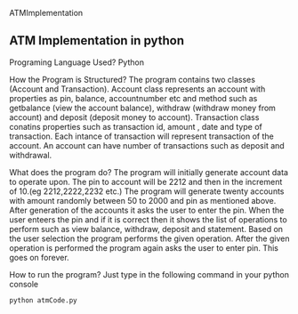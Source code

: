  ATMImplementation
## ATM Implementation in python

Programing Language Used?
 Python

How the Program is Structured?
 The program contains two classes (Account and Transaction). Account class represents an account with properties as pin, balance, accountnumber etc and method such as 
 getbalance (view the account balance), withdraw (withdraw money from account) and deposit (deposit money to account). Transaction class conatins properties such as 
 transaction id, amount , date and type of transaction. Each intance of transaction will represent transaction of the account. An account can have number of 
 transactions such as deposit and withdrawal.

What does the program do?
 The program will initially generate account data to operate upon. The pin to account will be 2212 and then in the increment of 10.(eg 2212,2222,2232 etc.)
 The program will generate twenty accounts with amount randomly between 50 to 2000 and pin as mentioned above. After generation of the accounts it asks the user to 
 enter the pin. When the user enteers the pin and if it is correct then it shows the list of operations to perform such as view balance, withdraw, deposit and 
 statement. Based on the user selection the program performs the given operation. After the given operation is performed the program again asks the user to enter pin.
 This goes on forever.
 
How to run the program?
 Just type in the following command in your python console
 
 ```python
 python atmCode.py
 
 ```
  
